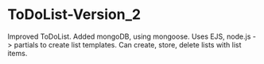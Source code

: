 # ToDoList-Version_2
Improved ToDoList. Added mongoDB, using mongoose. Uses EJS, node.js -> partials to create list templates. Can create, store, delete lists with list items.
